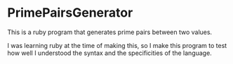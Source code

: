 # PrimePairsGenerator
This is a ruby program that generates prime pairs between two values.

I was learning ruby at the time of making this, so I make this program to test how well I understood the syntax and the specificities of the language.
